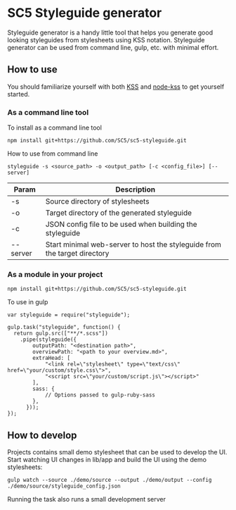 # SC5 Styleguide generator

Styleguide generator is a handy little tool that helps you generate good looking
styleguides from stylesheets using KSS notation. Styleguide generator can be
used from command line, gulp, etc. with minimal effort.

## How to use

You should familiarize yourself with both [KSS](https://github.com/kneath/kss)
and [node-kss](https://github.com/kss-node/kss-node) to get yourself started.

### As a command line tool

To install as a command line tool

    npm install git+https://github.com/SC5/sc5-styleguide.git

How to use from command line

    styleguide -s <source_path> -o <output_path> [-c <config_file>] [--server]


Param    | Description
---------|------------
-s       | Source directory of stylesheets
-o       | Target directory of the generated styleguide
-c       | JSON config file to be used when building the styleguide
--server | Start minimal web-server to host the styleguide from the target directory

### As a module in your project

    npm install git+https://github.com/SC5/sc5-styleguide.git

To use in gulp

    var styleguide = require("styleguide");

    gulp.task("styleguide", function() {
      return gulp.src(["**/*.scss"])
        .pipe(styleguide({
            outputPath: "<destination path>",
            overviewPath: "<path to your overview.md>",
            extraHead: [
                "<link rel=\"stylesheet\" type=\"text/css\" href=\"your/custom/style.css\">",
                "<script src=\"your/custom/script.js\"></script>"
            ],
            sass: {
                // Options passed to gulp-ruby-sass
            },
          }));
    });

## How to develop

Projects contains small demo stylesheet that can be used to develop the UI.
Start watching UI changes in lib/app and build the UI using the demo stylesheets:

    gulp watch --source ./demo/source --output ./demo/output --config ./demo/source/styleguide_config.json

Running the task also runs a small development server
